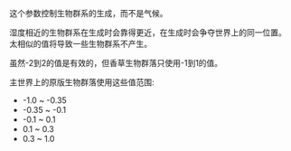 这个参数控制生物群系的生成，而不是气候。

湿度相近的生物群系在生成时会靠得更近，在生成时会争夺世界上的同一位置。 太相似的值将导致一些生物群系不产生。

虽然-2到2的值是有效的，但香草生物群落只使用-1到1的值。

主世界上的原版生物群落使用这些值范围:

* -1.0 ~ -0.35
* -0.35 ~ -0.1
* -0.1 ~ 0.1
* 0.1 ~ 0.3
* 0.3 ~ 1.0